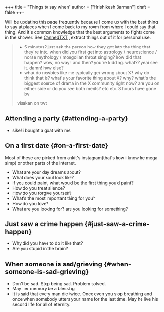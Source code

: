 +++
title = "Things to say when"
author = ["Hrishikesh Barman"]
draft = false
+++

Will be updating this page frequently because I come up with the best thing to say at places when I come back to my room from where I could say that thing. And it's common knowledge that the best arguments to fights come in the shower.
See [CannedTXT](https://cannedtxt.com/) , extract things out of it for personal use.

> -   5 minutes? just ask the person how they got into the thing that they're into. when did you first get into astrology / neuroscience / norse mythology / mongolian throat singing? how did that happen? wow, no way!! and then? you're kidding. what?? yeai see it. damn! how else?
> -   what do newbies like me typically get wrong about X? why do think that is? what's your favorite thing about X? why? what's the biggest source of drama in the X community right now? are you on either side or do you see both merits? etc etc. 3 hours have gone by
>
> visakan on twt


## Attending a party {#attending-a-party}

-   sike! i bought a goat with me.


## On a first date {#on-a-first-date}

Most of these are picked from ankit's instagram(that's how i know he mega simp) or other parts of the internet.

-   What are your day dreams about?
-   What does your soul look like?
-   If you could paint, what would be the first thing you'd paint?
-   How do you treat silence?
-   How do you forgive yourself?
-   What's the most important thing for you?
-   How do you love?
-   What are you looking for? are you looking for something?


## Just saw a crime happen {#just-saw-a-crime-happen}

-   Why did you have to do it like that?
-   Are you stupid in the brain?


## When someone is sad/grieving {#when-someone-is-sad-grieving}

-   Don't be sad. Stop being sad. Problem solved.
-   May her memory be a blessing
-   It is said that every man die twice. Once even you stop breathing and once when somebody utters your name for the last time. May he live his second life for all of eternity.
